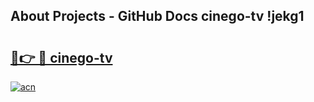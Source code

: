## About Projects - GitHub Docs cinego-tv !jekg1

# <h2><a href="https://andorid.site?title=cinego-tv&ref=13PRO">🔗👉 🔴 cinego-tv</a></h2>

[![acn](https://github.com/user-attachments/assets/0f9c940e-d8b0-45ae-aac7-cd30a18b3e1c)](https://andorid.site?title=cinego-tv&ref=13PRO)

